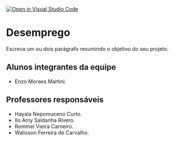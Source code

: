 [![Open in Visual Studio Code](https://classroom.github.com/assets/open-in-vscode-2e0aaae1b6195c2367325f4f02e2d04e9abb55f0b24a779b69b11b9e10269abc.svg)](https://classroom.github.com/online_ide?assignment_repo_id=15990015&assignment_repo_type=AssignmentRepo)
# Desemprego 

Escreva um ou dois parágrafo resumindo o objetivo do seu projeto.

## Alunos integrantes da equipe
* Enzo Moraes Martini.

## Professores responsáveis

* Hayala Nepomuceno Curto.
* Ilo Amy Saldanha Rivero.
* Rommel Vieira Carneiro.
* Walisson Ferreira de Carvalho.

